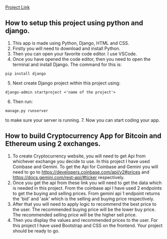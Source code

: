 
[Project Link](https://mystockpriceapp.herokuapp.com/)

## How to setup this project using python and django.
1. This app is made using Python, Django, HTML and CSS.
2. Firstly you will need to download and install Python.
3. Then you can open your favorite code editor. I use VSCode. 
4. Once you have opened the code editor, then you need to open the terminal and install Django. The command for this is:
 ```
 pip install django
 ```

5. Next create Django project within this project using:
```
django-admin startproject <'name of the project'>
```
6. Then run:
``` 
manage.py runserver
``` 
to make sure your server is running.
7. Now you can start coding your app.

## How to build Cryptocurrency App for Bitcoin and Ethereum using 2 exchanges.
1. To create Cryptocurrency website, you will need to get Api from whichever exchange you decide to use. In this project I have used Coinbase and Gemini. To get the Api for Coinbase and Gemini you will need to go to https://developers.coinbase.com/api/v2#prices and https://docs.gemini.com/rest-api/#ticker respectively.
2. Once you get the api from these link you will need to get the data which is needed in this project. From the coinbase api I have used 2 endpoints to get the buying and selling prices. From gemini api 1 endpoint returns the 'bid' and 'ask' which is the selling and buying price respectively.
3. After that you will need to apply logic to recommend the best price to the user. The recommended buying price will be the lower buy price. The recommended selling price will be the higher sell price.
4. Then you display the values and recommended prices to the user. For this project I have used Bootstrap and CSS on the frontend. Your project should be ready to go.





